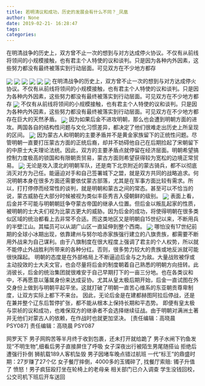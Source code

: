 ```yaml
---
title: 若明清议和成功，历史的发展会有什么不同？_凤凰
author: None
date: 2019-02-21- 16:28:47
tags: 
categories: 
---
```

在明清战争的历史上，双方曾不止一次的想到与对方达成停火协议。不仅有从前线将领间的小规模接触，也有君主个人特使的议和谈判。只是因为各种内外因素，这些努力都没有最终被落实到行动层面。可见双方在不少地方都存
<!-- more -->
                                
<img align="center" border="0" src="http://p1.ifengimg.com/a/2018_37/b1595fc7af57ef4_size19_w750_h172.gif" />
                                            
<img align="center" border="0" src="http://p3.ifengimg.com/a/2019_08/c9ac8524489d88b_size144_w800_h835.jpeg" />
                                    
<img align="center" border="0" src="http://e0.ifengimg.com/12/2019/0219/5DC382CE2253FD43EB733217A9F0353074389680_size128_w736_h518.jpeg" />
                            
<img align="center" border="0" src="http://e0.ifengimg.com/04/2019/0219/5ACB7A5217AEF3527AA6C2E81B65948C01183577_size60_w500_h361.jpeg" />
<img align="center" border="0" src="http://e0.ifengimg.com/03/2019/0219/D12A310D5F27B19F249BF7CC330740E82CC29912_size70_w580_h511.jpeg" />
<img align="center" border="0" src="http://e0.ifengimg.com/05/2019/0219/18D6DE23F325A2ED2403CE1F5A855FE68CBB17CF_size141_w960_h537.jpeg" />
在明清战争的历史上，双方曾不止一次的想到与对方达成停火协议。不仅有从前线将领间的小规模接触，也有君主个人特使的议和谈判。只是因为各种内外因素，这些努力都没有最终被落实到行动层面。可见双方在不少地方都存
<img align="center" border="0" src="http://e0.ifengimg.com/11/2019/0219/0C2D40010ECA6B1CBE0D92696FFE1DE488E1317F_size123_w564_h776.jpeg" />
不仅有从前线将领间的小规模接触，也有君主个人特使的议和谈判。只是因为各种内外因素，这些努力都没有最终被落实到行动层面。可见双方在不少地方都存在巨大的天然矛盾。
<img align="center" border="0" src="http://p1.ifengimg.com/a/2018_51/deb9cbc5737b528_size55_w1667_h104.jpg" />
因为如果后金不进攻明朝，那么也会遭到明朝方面的进攻。两国各自的结构性问题与文化习惯差异，都决定了他们很难走出历史上所呈现的区间。
<img align="center" border="0" src="http://p0.ifengimg.com/a/2018_49/acb922ec6037ffd_size359_w531_h705.jpg" />
因为蒙古人和明朝的主要矛盾并不是黄金家族留下的正统性问题。尽管明朝一直要打压蒙古方面的正统后裔，却并不妨碍他自己在后期捡起了宋朝留下的中原士大夫理论法统。因此，双方的主要矛盾点就停留在经济层面。明朝希望搞控制力度极高的锁国和有限朝贡贸易，蒙古方面则希望获得较为宽松的边境正常贸易。
<img align="center" border="0" src="http://p1.ifengimg.com/a/2018_49/876a5d3b2caa834_size222_w600_h747.jpg" />
无论是攻入漠北的明朝军队，还是南下北京附近的蒙古骑兵，都不以彻底消灭对方为己任。能逼迫对手和自己签署城下之盟，就是双方共同的战略追求。何况明朝本身在很多方面还需要依仗蒙古部落，尤其是在军事方面比较有需求。所以，打打停停而经常性的谈判，就是明朝和蒙古之间的常态。甚至可以不恰当的说，蒙古威胁在大部分时候被视为类似丰臣秀吉入侵朝鲜的级别。
<img align="center" border="0" src="http://p1.ifengimg.com/a/2018_18/ba96016137d6609_size107_w750_h230.gif" />
表面上看，后金并不可能与明朝朝廷争夺蒙古帝国的继承人位置。但后金以叛乱起家的性质，被明朝的士大夫们视为比蒙古更大的威胁。因为后金的成功，将使得明朝在很多类似区域的统治都看上去非常不合适。而这类地区又是明朝自15世纪以来，不断用兵的半壁江山。其幅员可以从湖广山区一直延伸到整个西南。
<img align="center" border="0" src="http://p2.ifengimg.com/a/2016/0810/204c433878d5cf9size1_w16_h16.png" />
哪怕没有17世纪前期的全球小冰期出现，依靠建州与努尔哈赤家族强行建立的八旗贵族，都需要不断用外战来为自己谋利。由于八旗制度在很大程度上强调了君主的个人权势，所以就不能停止外战胜利所带来的各种分红。否则，很多势力较大的贵族或地反派就可能很快蹿起。
明朝的态度是在外部格局上不断逼迫后金与之为敌。大量战败被俘或主动投效的士大夫文官，也会尽量将后金的制度朝着自己熟悉的明朝方向扭转。此消彼长，后金的统治集团就很难安于自己早期打下的一亩三分地。也在各类议和中，不再愿意以藩属身份来达成妥协。尤其从皇太极后期开始，后金一直试图在外交身份上做到与明朝平起平坐。这就打破了明朝一直苦心维系的东亚朝贡尊卑制度，让双方实际上都下不来台。
因此，无论后金是在建都赫图阿拉后停战，还是在兼并整个辽东后暂停扩张，都不能从根本上保持长期和平态势。
即便有皇太极与崇祯的议和成功，也难保双方的继承者不会选择继续征战。由于明朝对满洲土著并无他们对蒙古人的依赖，在作战时也就更加坚决。
                                [责任编辑：高晓晨                                    PSY087]                            
                                责任编辑：高晓晨                                    PSY087                            
                                                            
网罗天下
男子网购苦等半月终于收到包裹，还未打开就给跪了
男子水闸下钓鱼发现“不明生物”,细看后男子直接屏住了呼吸
女子深夜出行被陌生男尾随搭讪 拒绝后遭强行扑倒
狮航载189人客机坠毁 男子因堵车晚点错过航班
一代“标王”的鼎盛时期：27岁赚了27个亿
女子餐厅摔倒，4000多的玉镯碎了, 找餐厅索赔: 镯子升值了
愤怒！男子疯狂殴打坐在轮椅上的老母亲 相关部门已介入调查
学生没钱回校，公交司机下班后开车送回
